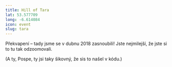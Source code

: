 ```yaml
---
title: Hill of Tara
lat: 53.577709
long: -6.614084
icon: event
slug: tara
---
```

Překvapení – tady jsme se v dubnu 2018 zasnoubili! Jste nejmilejší, že jste si to tu tak odzoomovali.

(A ty, Pospe, ty jsi taky šikovný, že sis to našel v kódu.)
